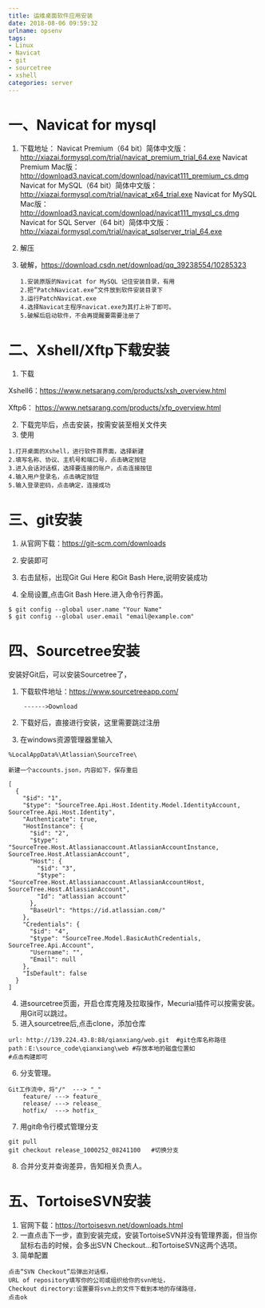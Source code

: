 ```yaml
---
title: 运维桌面软件应用安装
date: 2018-08-06 09:59:32
urlname: opsenv
tags: 
- Linux
- Navicat
- git
- sourcetree
- xshell
categories: server
---
```


# 一、Navicat for mysql

1. 下载地址：
   Navicat Premium（64 bit）简体中文版：<http://xiazai.formysql.com/trial/navicat_premium_trial_64.exe> 
   Navicat Premium Mac版：<http://download3.navicat.com/download/navicat111_premium_cs.dmg>
   Navicat for MySQL（64 bit）简体中文版：<http://xiazai.formysql.com/trial/navicat_x64_trial.exe> 
   Navicat for MySQL Mac版：<http://download3.navicat.com/download/navicat111_mysql_cs.dmg> 
   Navicat for SQL Server（64 bit）简体中文版：<http://xiazai.formysql.com/trial/navicat_sqlserver_trial_64.exe> 

2. 解压

3. 破解，<https://download.csdn.net/download/qq_39238554/10285323>

   ~~~
   1.安装原版的Navicat for MySQL 记住安装目录，有用
   2.把“PatchNavicat.exe”文件放到软件安装目录下
   3.运行PatchNavicat.exe
   4.选择Navicat主程序navicat.exe为其打上补丁即可。
   5.破解后启动软件，不会再提醒要需要注册了
   ~~~

# 二、Xshell/Xftp下载安装

1. 下载

Xshell6：<https://www.netsarang.com/products/xsh_overview.html>

Xftp6： https://www.netsarang.com/products/xfp_overview.html

2. 下载完毕后，点击安装，按需安装至相关文件夹
3. 使用

```
1.打开桌面的Xshell，进行软件首界面，选择新建
2.填写名称、协议、主机号和端口号，点击确定按钮
3.进入会话对话框，选择要连接的账户，点击连接按钮
4.输入用户登录名，点击确定按钮
5.输入登录密码，点击确定，连接成功
```

# 三、git安装

1. 从官网下载：https://git-scm.com/downloads

2. 安装即可

3. 右击鼠标，出现Git Gui Here 和Git Bash Here,说明安装成功
4. 全局设置,点击Git Bash Here.进入命令行界面。

```
$ git config --global user.name "Your Name"
$ git config --global user.email "email@example.com"
```

# 四、Sourcetree安装

安装好Git后，可以安装Sourcetree了，

1. 下载软件地址：https://www.sourcetreeapp.com/

   		------>Download

2. 下载好后，直接进行安装，这里需要跳过注册

3. 在windows资源管理器里输入

```
%LocalAppData%\Atlassian\SourceTree\

新建一个accounts.json，内容如下，保存重启

[
  {
    "$id": "1",
    "$type": "SourceTree.Api.Host.Identity.Model.IdentityAccount, SourceTree.Api.Host.Identity",
    "Authenticate": true,
    "HostInstance": {
      "$id": "2",
      "$type": "SourceTree.Host.Atlassianaccount.AtlassianAccountInstance, SourceTree.Host.AtlassianAccount",
      "Host": {
        "$id": "3",
        "$type": "SourceTree.Host.Atlassianaccount.AtlassianAccountHost, SourceTree.Host.AtlassianAccount",
        "Id": "atlassian account"
      },
      "BaseUrl": "https://id.atlassian.com/"
    },
    "Credentials": {
      "$id": "4",
      "$type": "SourceTree.Model.BasicAuthCredentials, SourceTree.Api.Account",
      "Username": "",
      "Email": null
    },
    "IsDefault": false
  }
]
```

4. 进sourcetree页面，开启仓库克隆及拉取操作，Mecurial插件可以按需安装。用Git可以跳过。
5. 进入sourcetree后,点击clone，添加仓库

```
url: http://139.224.43.8:88/qianxiang/web.git  #git仓库名称路径
path：E:\source_code\qianxiang\web #存放本地的磁盘位置如
#点击构建即可
```

6. 分支管理。

```
Git工作流中，将"/"  ---> "_"
	feature/ ---> feature_
	release/ ---> release_
    hotfix/  ---> hotfix_
```

7. 用git命令行模式管理分支

```
git pull  
git checkout release_1000252_08241100	#切换分支
```

8. 合并分支并查询差异，告知相关负责人。

# 五、TortoiseSVN安装

1. 官网下载：https://tortoisesvn.net/downloads.html
2. 一直点击下一步，直到安装完成，安装TortoiseSVN并没有管理界面，但当你鼠标右击的时候，会多出SVN Checkout…和TortoiseSVN这两个选项。
3. 简单配置

```
点击“SVN Checkout”后弹出对话框，
URL of repository填写你的公司或组织给你的svn地址，
Checkout directory:设置要将svn上的文件下载到本地的存储路径，
点击ok
```

